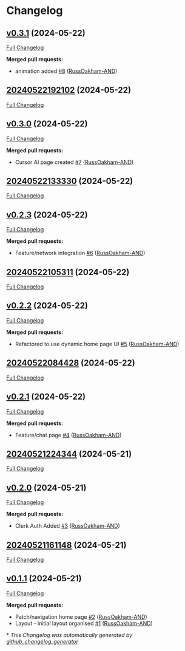 # Changelog

## [v0.3.1](https://github.com/RussOakham-AND/highly-caffeinated-gpt/tree/v0.3.1) (2024-05-22)

[Full Changelog](https://github.com/RussOakham-AND/highly-caffeinated-gpt/compare/20240522192102...v0.3.1)

**Merged pull requests:**

- animation added [\#8](https://github.com/RussOakham-AND/highly-caffeinated-gpt/pull/8) ([RussOakham-AND](https://github.com/RussOakham-AND))

## [20240522192102](https://github.com/RussOakham-AND/highly-caffeinated-gpt/tree/20240522192102) (2024-05-22)

[Full Changelog](https://github.com/RussOakham-AND/highly-caffeinated-gpt/compare/v0.3.0...20240522192102)

## [v0.3.0](https://github.com/RussOakham-AND/highly-caffeinated-gpt/tree/v0.3.0) (2024-05-22)

[Full Changelog](https://github.com/RussOakham-AND/highly-caffeinated-gpt/compare/20240522133330...v0.3.0)

**Merged pull requests:**

- Cursor AI page created [\#7](https://github.com/RussOakham-AND/highly-caffeinated-gpt/pull/7) ([RussOakham-AND](https://github.com/RussOakham-AND))

## [20240522133330](https://github.com/RussOakham-AND/highly-caffeinated-gpt/tree/20240522133330) (2024-05-22)

[Full Changelog](https://github.com/RussOakham-AND/highly-caffeinated-gpt/compare/v0.2.3...20240522133330)

## [v0.2.3](https://github.com/RussOakham-AND/highly-caffeinated-gpt/tree/v0.2.3) (2024-05-22)

[Full Changelog](https://github.com/RussOakham-AND/highly-caffeinated-gpt/compare/20240522105311...v0.2.3)

**Merged pull requests:**

- Feature/network integration [\#6](https://github.com/RussOakham-AND/highly-caffeinated-gpt/pull/6) ([RussOakham-AND](https://github.com/RussOakham-AND))

## [20240522105311](https://github.com/RussOakham-AND/highly-caffeinated-gpt/tree/20240522105311) (2024-05-22)

[Full Changelog](https://github.com/RussOakham-AND/highly-caffeinated-gpt/compare/v0.2.2...20240522105311)

## [v0.2.2](https://github.com/RussOakham-AND/highly-caffeinated-gpt/tree/v0.2.2) (2024-05-22)

[Full Changelog](https://github.com/RussOakham-AND/highly-caffeinated-gpt/compare/20240522084428...v0.2.2)

**Merged pull requests:**

- Refactored to use dynamic home page UI [\#5](https://github.com/RussOakham-AND/highly-caffeinated-gpt/pull/5) ([RussOakham-AND](https://github.com/RussOakham-AND))

## [20240522084428](https://github.com/RussOakham-AND/highly-caffeinated-gpt/tree/20240522084428) (2024-05-22)

[Full Changelog](https://github.com/RussOakham-AND/highly-caffeinated-gpt/compare/v0.2.1...20240522084428)

## [v0.2.1](https://github.com/RussOakham-AND/highly-caffeinated-gpt/tree/v0.2.1) (2024-05-22)

[Full Changelog](https://github.com/RussOakham-AND/highly-caffeinated-gpt/compare/20240521224344...v0.2.1)

**Merged pull requests:**

- Feature/chat page [\#4](https://github.com/RussOakham-AND/highly-caffeinated-gpt/pull/4) ([RussOakham-AND](https://github.com/RussOakham-AND))

## [20240521224344](https://github.com/RussOakham-AND/highly-caffeinated-gpt/tree/20240521224344) (2024-05-21)

[Full Changelog](https://github.com/RussOakham-AND/highly-caffeinated-gpt/compare/v0.2.0...20240521224344)

## [v0.2.0](https://github.com/RussOakham-AND/highly-caffeinated-gpt/tree/v0.2.0) (2024-05-21)

[Full Changelog](https://github.com/RussOakham-AND/highly-caffeinated-gpt/compare/20240521161148...v0.2.0)

**Merged pull requests:**

- Clerk Auth Added [\#3](https://github.com/RussOakham-AND/highly-caffeinated-gpt/pull/3) ([RussOakham-AND](https://github.com/RussOakham-AND))

## [20240521161148](https://github.com/RussOakham-AND/highly-caffeinated-gpt/tree/20240521161148) (2024-05-21)

[Full Changelog](https://github.com/RussOakham-AND/highly-caffeinated-gpt/compare/v0.1.1...20240521161148)

## [v0.1.1](https://github.com/RussOakham-AND/highly-caffeinated-gpt/tree/v0.1.1) (2024-05-21)

[Full Changelog](https://github.com/RussOakham-AND/highly-caffeinated-gpt/compare/789b0c07ff11caa6a00814c850434c0c4320b17b...v0.1.1)

**Merged pull requests:**

- Patch/navigation home page [\#2](https://github.com/RussOakham-AND/highly-caffeinated-gpt/pull/2) ([RussOakham-AND](https://github.com/RussOakham-AND))
- Layout - initial layout organised [\#1](https://github.com/RussOakham-AND/highly-caffeinated-gpt/pull/1) ([RussOakham-AND](https://github.com/RussOakham-AND))



\* *This Changelog was automatically generated by [github_changelog_generator](https://github.com/github-changelog-generator/github-changelog-generator)*
